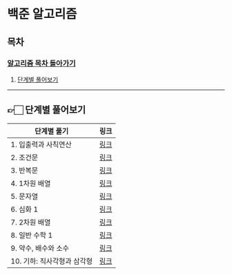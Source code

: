 # 백준 알고리즘

## 목차

### [알고리즘 목차 돌아가기](../../README.md)

1. [단계별 풀어보기](#-단계별-풀어보기)

---
## 👉🏻 단계별 풀어보기

| 단계별 풀기 | 링크  |
|------|-------|
| 1. 입출력과 사칙연산 | [링크]()|
| 2. 조건문| [링크]()|
| 3. 반복문 | [링크]()|
| 4. 1차원 배열 | [링크]() |
| 5. 문자열 | [링크](./Stage5/README.md) |
| 6. 심화 1 | [링크](Stage6/README.md) |
| 7. 2차원 배열 | [링크](Stage7/README.md)  |
| 8. 일반 수학 1 | [링크](Stage8/README.md)  |
| 9. 약수, 배수와 소수 | [링크](Stage9/README.md) |
| 10. 기하: 직사각형과 삼각형 | [링크](Stage10/README.md) |